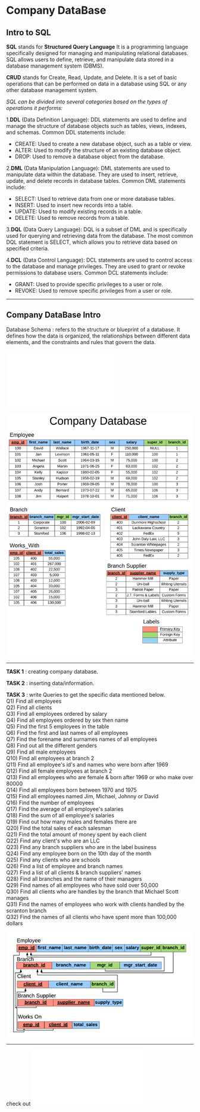 # Company DataBase

## Intro to SQL
**SQL** stands for **Structured Query Language**
It is a programming language specifically designed for managing and manipulating relational databases. 
SQL allows users to define, retrieve, and manipulate data stored in a database management system (DBMS).

**CRUD** stands for Create, Read, Update, and Delete. It is a set of basic operations that can be performed on data in a database using SQL or any other database management system.

*SQL can be divided into several categories based on the types of operations it performs:*

1.**DDL** (Data Definition Language): DDL statements are used to define and manage the structure of database objects such as tables, views, indexes, and schemas. Common DDL statements include:
- CREATE: Used to create a new database object, such as a table or view.
- ALTER: Used to modify the structure of an existing database object.
- DROP: Used to remove a database object from the database.

2.**DML** (Data Manipulation Language): DML statements are used to manipulate data within the database. They are used to insert, retrieve, update, and delete records in database tables. Common DML statements include:
- SELECT: Used to retrieve data from one or more database tables.
- INSERT: Used to insert new records into a table.
- UPDATE: Used to modify existing records in a table.
- DELETE: Used to remove records from a table.

3.**DQL** (Data Query Language): DQL is a subset of DML and is specifically used for querying and retrieving data from the database. The most common DQL statement is SELECT, which allows you to retrieve data based on specified criteria.

4.**DCL** (Data Control Language): DCL statements are used to control access to the database and manage privileges. They are used to grant or revoke permissions to database users. Common DCL statements include:
- GRANT: Used to provide specific privileges to a user or role.
- REVOKE: Used to remove specific privileges from a user or role.
___
## Company DataBase Intro

Database Schema 
: refers to the structure or blueprint of a database. It defines how the data is organized, the relationships between different data elements, and the constraints and rules that govern the data.

![Click Here to Download/view PDF](company-database-intro.pdf)

![database_structure](company-database-intro.jpg)

___

**TASK 1** : creating company database.

**TASK 2** : inserting data/information.

**TASK 3** : write Queries to get the specific data mentioned below.<br>
Q1) Find all employees<br>
Q2) Find all clients<br>
Q3) Find all employees ordered by salary<br>
Q4) Find all employees ordered by sex then name<br>
Q5) Find the first 5 employees in the table<br>
Q6) Find the first and last names of all employees<br>
Q7) Find the forename and surnames names of all employees<br>
Q8) Find out all the different genders<br>
Q9) Find all male employees<br>
Q10) Find all employees at branch 2<br>
Q11) Find all employee's id's and names who were born after 1969<br>
Q12) Find all female employees at branch 2<br>
Q13) Find all employees who are female & born after 1969 or who make over 80000<br>
Q14) Find all employees born between 1970 and 1975<br>
Q15) Find all employees named Jim, Michael, Johnny or David<br>
Q16) Find the number of employees<br>
Q17) Find the average of all employee's salaries<br>
Q18) Find the sum of all employee's salaries<br>
Q19) Find out how many males and females there are<br>
Q20) Find the total sales of each salesman<br>
Q21) Find the total amount of money spent by each client<br>
Q22) Find any client's who are an LLC<br>
Q23) Find any branch suppliers who are in the label business<br>
Q24) Find any employee born on the 10th day of the month<br>
Q25) Find any clients who are schools<br>
Q26) Find a list of employee and branch names<br>
Q27) Find a list of all clients & branch suppliers' names<br>
Q28) Find all branches and the name of their managers<br>
Q29) Find names of all employees who have sold over 50,000<br>
Q30) Find all clients who are handles by the branch that Michael Scott manages<br>
Q31) Find the names of employees who work with clients handled by the scranton branch<br>
Q32) Find the names of all clients who have spent more than 100,000 dollars<br>

![company database schema](company-database-schema.png)
___

check out ![SQL code](company-database.sql)

